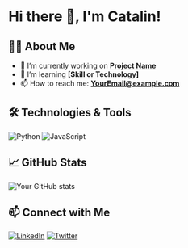 # Hi there 👋, I'm Catalin!

## 👨‍💻 About Me
- 🔭 I’m currently working on **[Project Name](link-to-project)**
- 🌱 I’m learning **[Skill or Technology]**
- 📫 How to reach me: **[YourEmail@example.com](mailto:YourEmail@example.com)**

## 🛠️ Technologies & Tools
![Python](https://img.shields.io/badge/Python-3776AB?style=for-the-badge&logo=python&logoColor=white)
![JavaScript](https://img.shields.io/badge/JavaScript-F7DF1E?style=for-the-badge&logo=javascript&logoColor=black)

## 📈 GitHub Stats
![Your GitHub stats](https://github-readme-stats.vercel.app/api?username=YourUsername&show_icons=true)

## 📫 Connect with Me
[![LinkedIn](https://img.shields.io/badge/LinkedIn-blue?style=flat-square&logo=linkedin)](https://www.linkedin.com/in/YourUsername/)
[![Twitter](https://img.shields.io/badge/Twitter-blue?style=flat-square&logo=twitter)](https://twitter.com/YourUsername)
